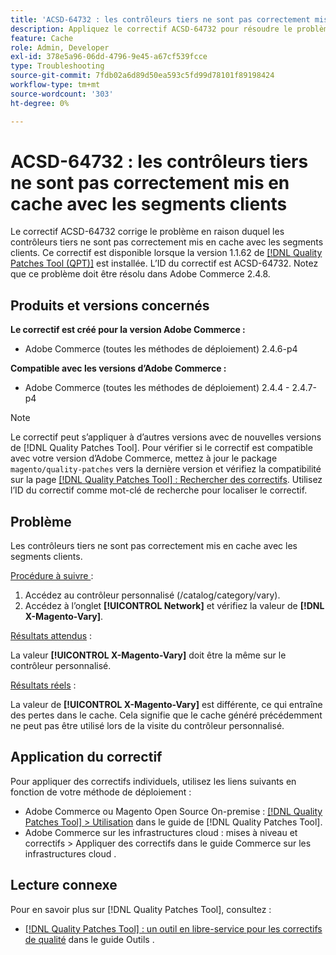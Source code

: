 ```yaml
---
title: 'ACSD-64732 : les contrôleurs tiers ne sont pas correctement mis en cache avec les segments clients'
description: Appliquez le correctif ACSD-64732 pour résoudre le problème d’Adobe Commerce en raison duquel les contrôleurs tiers ne sont pas correctement mis en cache avec les segments clients.
feature: Cache
role: Admin, Developer
exl-id: 378e5a96-06dd-4796-9e45-a67cf539fcce
type: Troubleshooting
source-git-commit: 7fdb02a6d89d50ea593c5fd99d78101f89198424
workflow-type: tm+mt
source-wordcount: '303'
ht-degree: 0%

---
```


# ACSD-64732 : les contrôleurs tiers ne sont pas correctement mis en cache avec les segments clients

Le correctif ACSD-64732 corrige le problème en raison duquel les contrôleurs tiers ne sont pas correctement mis en cache avec les segments clients. Ce correctif est disponible lorsque la version 1.1.62 de [[!DNL Quality Patches Tool (QPT)]](/help/tools/quality-patches-tool/quality-patches-tool-to-self-serve-quality-patches.md) est installée. L’ID du correctif est ACSD-64732. Notez que ce problème doit être résolu dans Adobe Commerce 2.4.8.

## Produits et versions concernés

**Le correctif est créé pour la version Adobe Commerce :**

* Adobe Commerce (toutes les méthodes de déploiement) 2.4.6-p4

**Compatible avec les versions d’Adobe Commerce :**

* Adobe Commerce (toutes les méthodes de déploiement) 2.4.4 - 2.4.7-p4

>[!NOTE]
>
>Le correctif peut s’appliquer à d’autres versions avec de nouvelles versions de [!DNL Quality Patches Tool]. Pour vérifier si le correctif est compatible avec votre version d’Adobe Commerce, mettez à jour le package `magento/quality-patches` vers la dernière version et vérifiez la compatibilité sur la page [[!DNL Quality Patches Tool] : Rechercher des correctifs](https://experienceleague.adobe.com/tools/commerce-quality-patches/index.html?lang=fr). Utilisez l’ID du correctif comme mot-clé de recherche pour localiser le correctif.

## Problème

Les contrôleurs tiers ne sont pas correctement mis en cache avec les segments clients.

<u>Procédure à suivre </u> :

1. Accédez au contrôleur personnalisé (/catalog/category/vary).
1. Accédez à l’onglet **[!UICONTROL Network]** et vérifiez la valeur de **[!DNL X-Magento-Vary]**.

<u>Résultats attendus</u> :

La valeur **[!UICONTROL X-Magento-Vary]** doit être la même sur le contrôleur personnalisé.

<u>Résultats réels</u> :

La valeur de **[!UICONTROL X-Magento-Vary]** est différente, ce qui entraîne des pertes dans le cache. Cela signifie que le cache généré précédemment ne peut pas être utilisé lors de la visite du contrôleur personnalisé.

## Application du correctif

Pour appliquer des correctifs individuels, utilisez les liens suivants en fonction de votre méthode de déploiement :

* Adobe Commerce ou Magento Open Source On-premise : [[!DNL Quality Patches Tool] > Utilisation](/help/tools/quality-patches-tool/usage.md) dans le guide de [!DNL Quality Patches Tool].
* Adobe Commerce sur les infrastructures cloud : mises à niveau et correctifs > Appliquer des correctifs dans le guide Commerce sur les infrastructures cloud .

## Lecture connexe

Pour en savoir plus sur [!DNL Quality Patches Tool], consultez :

* [[!DNL Quality Patches Tool] : un outil en libre-service pour les correctifs de qualité](/help/tools/quality-patches-tool/quality-patches-tool-to-self-serve-quality-patches.md) dans le guide Outils .
